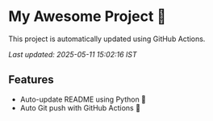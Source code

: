 # My Awesome Project 🚀

This project is automatically updated using GitHub Actions.

_Last updated: 2025-05-11 15:02:16 IST_

## Features
- Auto-update README using Python 🐍
- Auto Git push with GitHub Actions 🤖
